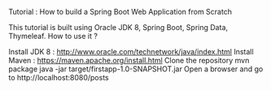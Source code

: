 Tutorial : How to build a Spring Boot Web Application from Scratch

This tutorial is built using Oracle JDK 8, Spring Boot, Spring Data, Thymeleaf.
How to use it ?

Install JDK 8 : http://www.oracle.com/technetwork/java/index.html
Install Maven : https://maven.apache.org/install.html
Clone the repository
mvn package
java -jar target/firstapp-1.0-SNAPSHOT.jar
Open a browser and go to http://localhost:8080/posts
